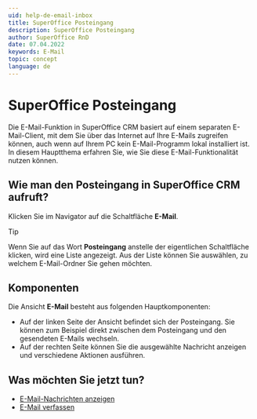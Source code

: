 ```yaml
---
uid: help-de-email-inbox
title: SuperOffice Posteingang
description: SuperOffice Posteingang
author: SuperOffice RnD
date: 07.04.2022
keywords: E-Mail
topic: concept
language: de
---
```


# SuperOffice Posteingang

Die E-Mail-Funktion in SuperOffice CRM basiert auf einem separaten E-Mail-Client, mit dem Sie über das Internet auf Ihre E-Mails zugreifen können, auch wenn auf Ihrem PC kein E-Mail-Programm lokal installiert ist. In diesem Hauptthema erfahren Sie, wie Sie diese E-Mail-Funktionalität nutzen können.

## Wie man den Posteingang in SuperOffice CRM aufruft?

Klicken Sie im Navigator auf die Schaltfläche **E-Mail**.

> [!TIP]
> Wenn Sie auf das Wort **Posteingang** anstelle der eigentlichen Schaltfläche klicken, wird eine Liste angezeigt. Aus der Liste können Sie auswählen, zu welchem E-Mail-Ordner Sie gehen möchten.

## Komponenten

Die Ansicht **E-Mail** besteht aus folgenden Hauptkomponenten:

* Auf der linken Seite der Ansicht befindet sich der Posteingang. Sie können zum Beispiel direkt zwischen dem Posteingang und den gesendeten E-Mails wechseln.
* Auf der rechten Seite können Sie die ausgewählte Nachricht anzeigen und verschiedene Aktionen ausführen.

## Was möchten Sie jetzt tun?

* [E-Mail-Nachrichten anzeigen][1]
* [E-Mail verfassen][2]

<!-- Referenced links -->
[1]: preview.md
[2]: compose.md

<!-- Referenced images -->